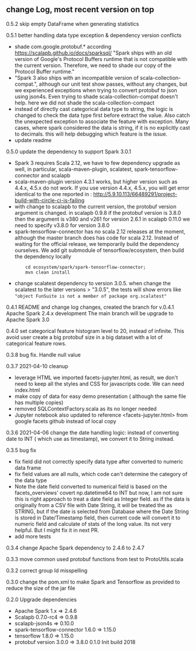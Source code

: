 ## change Log, most recent version on top

0.5.2  skip empty DataFrame when generating statistics

0.5.1  better handling data type exception & dependency version conflicts
   *   shade com.google.protobuf.* 
       according https://scalapb.github.io/docs/sparksql/
       "Spark ships with an old version of Google's Protocol Buffers runtime that is not 
        compatible with the current version. Therefore, we need to shade our copy of the 
        Protocol Buffer runtime."
   *   "Spark 3 also ships with an incompatible version of scala-collection-compat.", 
       although our unit test show passes, without any changes, but we experienced exceptions 
       when trying to convert protobuf to json using json4s. Even trying to shade scala-collection-compat
       doesn't help. here we did not shade the scala-collection-compact 
   *   instead of directly cast categorical data type to string, 
       the logic is changed to check the data type first before extract the value. 
       Also catch the unexpected exception to associate the feature with exception. 
       Many cases, where spark considered the data is string, if it is no explicitly cast to decimals. 
       this will help debugging which feature is the issue. 
   *   update readme     
       
   

0.5.0  update the dependency to support Spark 3.0.1 
   *   Spark 3 requires Scala 2.12, we have to few dependency upgrade as well, in particular,
       scala-maven-plugin, scalatest, spark-tensorflow-connector and scalapb
   *   scala-maven-plugin version 4.3.1 works, but higher version such as 4.4.x, 4.5.x do not work.
       If you use version 4.4.x, 4.5.x, you will get error identical to the one reported in : 
       http://5.9.10.113/66489291/project-build-with-circle-ci-is-failing
   *   with change to scalapb to the current version, the protobuf version argument is changed. 
       in scalapb 0.9.8 if the protobuf version is 3.8.0 then the argument is v380 and v261 for version 2.6.1
       in scalapb 0.11.0 we need to specify v3.8.0 for version 3.8.0
   *   spark-tensorflow-connector has no scala 2.12 releases at the moment, although the master branch does 
       has code for scala 2.12. Instead of waiting for the official release, we temporarily build the dependency ourselves. 
       We add git submodule of tensorflow/ecosystem, then build the dependency locally
       ```
           cd ecosystem/spark/spark-tensorflow-connector;
           mvn clean install 
       ```
   *   change scalatest dependency to version 3.0.5. 
       when change the scalatest to the later versions > "3.0.5", the tests will show errors like ```"object FunSuite is not a member of package org.scalatest"```  



0.4.1  README and change log changes, created the branch for v.0.4.1 Apache Spark 2.4.x development
       The main branch will be upgrade to Apache Spark 3.0 

0.4.0  set categorical feature histogram level to 20, instead of infinite. 
       This avoid user create a big protobuf size in a big dataset with a lot of categorical feature rows.   

0.3.8  bug fix. Handle null value


0.3.7  2021-04-10 cleanup
  * leverage HTML <link rel="import">  we imported facets-jupyter.html, as result, we don't need to keep 
    all the styles and CSS for javascripts code. We can need index.html 
  * make copy of data for easy demo presentation ( although the same file has multiple copies)
  * removed SQLContextFactory.scala as its no longer needed
  * Jupyter notebook also updated to reference <facets-jupyter.html> from google facets github instead of local copy

0.3.6  2021-04-06 change the date handling logic: instead of converting date to INT ( which use as timestamp), we convert 
      it to String instead. 

0.3.5 bug fix
  * fix field did not correctly specify data type after converted to numeric data frame
  * fix field values are all nulls, which code can't determine the category of the data type 
  * Note the date field converted to numerical field is based on the facets_overviews' covert np.datetime64 to INT 
    but now, I am not sure this is right approach to treat a date field as Integer field.
    as if the data is originally from a CSV file with Date String, it will be treated the as STRING, 
    but if the date is selected from Database where the Date String is stored in Date/Timestamp field, then current code 
    will convert it to numeric field and calculate of stats of the long value. Its not very helpful.  But I might fix it in next PR. 
  * add more tests
  
0.3.4 change Apache Spark dependency to 2.4.6 to 2.4.7 

0.3.3 move common used protobuf functions from test to ProtoUtils.scala

0.3.2 correct group Id misspelling

0.3.0 change the pom.xml to make Spark and Tensorflow as provided to reduce the size 
   of the jar file 

0.2.0 Upgrade dependencies
   * Apache Spark 1.x =>  2.4.6
   * Scalapb 0.7.0-rc4 => 0.9.8 
   * scalapb-json4s => 0.10.0 
   * spark-tensorflow-connector 1.6.0 => 1.15.0
   * tensorflow 1.8.0 => 1.15.0 
   * protobuf version 3.0.0 => 3.8.0
0.1.0 Init build 2018
     
      
     
  